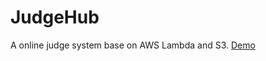 # JudgeHub

A online judge system base on AWS Lambda and S3.
[Demo](https://www.judgehub.dev/static/problems/aplusb/index.html)